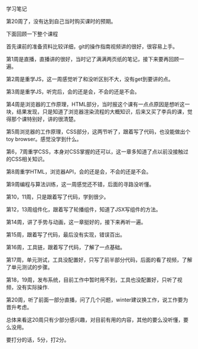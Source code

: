 学习笔记

第20周了，没有达到自己当时购买课时的预期。

下面回顾一下整个课程

首先课前的准备资料比较详细，git的操作指南视频讲的很好，很容易上手。

第1周是直播，直播讲的很好，当时记了满满两页纸的笔记，接下来要再回顾一遍。

第2周是重学JS，这一周感觉听了和没听区别不大，没有get到要讲的点。

第3周是重学JS，听完后，会的还是会，不会的还是不会。

第4周是浏览器的工作原理，HTML部分，当时报这个课有一点点原因是想听这一块，结果发现，只是知道了浏览器渲染流程的大概知识，后来又买了李兵的课，觉得那个课特别好，讲的很清楚。

第5周浏览器的工作原理，CSS部分，这两节听了，跟着写了代码，也没能做出个toy browser。感觉没学到什么。

第6，7周重学CSS，本身对CSS掌握的还可以，这一章多知道了点以前没接触过的CSS相关知识。

第8周重学HTML，浏览器API，会的还是会，不会的还是不会。

第9周编程与算法训练，这一周感觉还不错，后面的寻路没听懂。

第10，11周，只是跟着写了代码，学到很少。

第12，13周组件化，跟着写了轮播组件，知道了JSX写组件的方法。

第14周，讲了手势与动画，这一章挺好的，接下来再听一遍。

第15周，跟着写了代码，最后没有实现，错误百出。

第16周，工具链，跟着写了代码，了解了一点基础。

第17周，单元测试，工具没配置好，只写了前半部分代码，后面的看了视频，了解了单元测试的步骤。

第18，19周，发布系统，目前工作中暂时用不到，工具也没配置好，只听了视频，没有实际操作.

第20周，听了前面一部分直播，问了几个问题，winter建议换工作，说工作要为晋升考虑。

总体来看这20周只有少部分感兴趣，对目前有用的内容，其他的要么没听懂，要么没用。

要打分的话，5分，打2分。